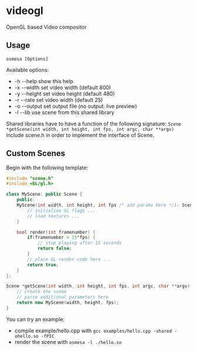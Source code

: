 videogl
=======

OpenGL based Video compositor

Usage
-----

`osmesa [Options]`

Available options:
 * -h --help    show this help
 * -x --width   set video width (default 800)
 * -y --height  set video height (default 480)
 * -r --rate    set video width (default 25)
 * -o --output  set output file (no output: live preview)
 * -l --lib     use scene from this shared library

Shared libraries have to have a function of the following signature:
`Scene *getScene(int width, int height, int fps, int argc, char **argv)`
include scene.h in order to implement the interface of Scene.


Custom Scenes
-------------

Begin with the following template:

```C++
#include "scene.h"
#include <GL/gl.h>

class MyScene: public Scene {
	public:
	MyScene(int width, int height, int fps /* add params here */): Scene(width, height, fps) {
		// initialize GL flags ...
		// load textures ...
	}

	bool render(int framenumber) {
		if(framenumber > 15*fps) {
			// stop playing after 15 seconds
			return false;
		}
		// place GL render code here ...
		return true;
	}
};

Scene *getScene(int width, int height, int fps, int argc, char **argv) {
	// create the scene
	// parse additional parameters here
	return new MyScene(width, height, fps);
}

```

You can try an example:
 - compile example/hello.cpp with `gcc examples/hello.cpp -shared -ohello.so -fPIC`
 - render the scene with `osmesa -l ./hello.so`

